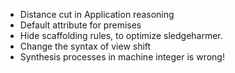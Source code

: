 - Distance cut in Application reasoning
- Default attribute for premises
- Hide scaffolding rules, to optimize sledgeharmer.
- Change the syntax of view shift
- Synthesis processes in machine integer is wrong!
